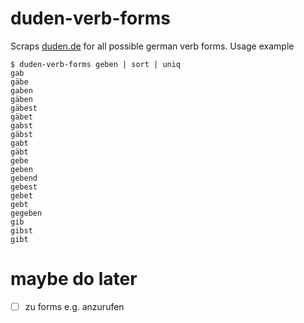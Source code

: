 # duden-verb-forms
Scraps [duden.de](duden.de) for all possible german verb forms.
Usage example
```
$ duden-verb-forms geben | sort | uniq
gab
gäbe
gaben
gäben
gäbest
gäbet
gabst
gäbst
gabt
gäbt
gebe
geben
gebend
gebest
gebet
gebt
gegeben
gib
gibst
gibt
```

# maybe do later
- [ ] zu forms e.g. anzurufen
